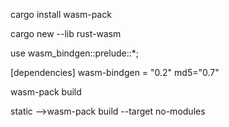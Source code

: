cargo install wasm-pack

cargo new --lib rust-wasm

use wasm_bindgen::prelude::*;

[dependencies]
wasm-bindgen = "0.2"
md5="0.7"


wasm-pack build


static -->wasm-pack build --target no-modules